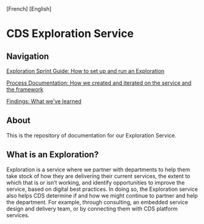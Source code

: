 [French]
[English]

# CDS Exploration Service 

## Navigation 

[Exploration Sprint Guide: How to set up and run an Exploration](https://github.com/cds-snc/exploration-documentation/blob/main/Exploration-sprint-guide.md) 

[Process Documentation: How we created and iterated on the service and the framework](https://github.com/cds-snc/exploration-documentation/blob/main/Process-documentation.md) 

[Findings: What we've learned](https://github.com/cds-snc/exploration-documentation/blob/main/Findings-what-we've-learned.md)

## About
This is the repository of documentation for our Exploration Service. 

## What is an Exploration? 

Exploration is a service where we partner with departments to help them take stock of how they are delivering their current services, the extent to which that is or isn’t working, and identify opportunities to improve the service, based on digital best practices. In doing so, the Exploration service also helps CDS determine if and how we might continue to partner and help the department. For example, through consulting, an embedded service design and delivery team, or by connecting them with CDS platform services. 

